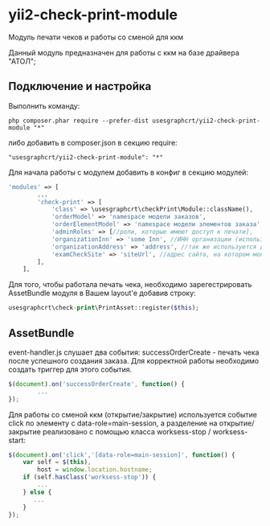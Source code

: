 # yii2-check-print-module
Модуль печати чеков и работы со сменой для ккм


Данный модуль предназначен для работы с ккм на базе драйвера "АТОЛ";

## Подключение и настройка

Выполнить команду:
```
php composer.phar require --prefer-dist usesgraphcrt/yii2-check-print-module "*"
```

либо добавить в composer.json в секцию require:

```
"usesgraphcrt/yii2-check-print-module": "*"
```

Для начала работы с модулем добавить в конфиг в секцию модулей:

```php
'modules' => [
        ...
        'check-print' => [
            'class' => \usesgraphcrt\checkPrint\Module::className(),
            'orderModel' => 'namespace модели заказов',
            'orderElementModel' => 'namespace модели элементов заказа',
            'adminRoles' => [//роли, которые имеют доступ к печати],
            'organizationInn' => 'some Inn', //ИНН организации (используется для печати на чеке)
            'organizationAddress' => 'address', //так же используется для печати на чеке
            'examCheckSite' => 'siteUrl', //адрес сайта, на котором можно проверить достоверность чека
        ],
    ],
```
Для того, чтобы работала печать чека, необходимо зарегестрировать AssetBundle модуля в Вашем layout'e добавив строку:
```php
usesgraphcrt\check-print\PrintAsset::register($this);
```

## AssetBundle
event-handler.js слушает два события:
successOrderCreate - печать чека после успешного создания заказа. Для корректной работы необходимо создать триггер для этого события.
```javaScript
$(document).on('successOrderCreate', function() {
        ...
});
```
Для работы со сменой ккм (открытие/закрытие) используется событие click по элементу с data-role=main-session,
а разделение на открытие/закрытие реализовано с помощью класса worksess-stop / worksess-start:
```javaScript
$(document).on('click','[data-role=main-session]', function() {
    var self = $(this),
        host = window.location.hostname;
    if (self.hasClass('worksess-stop')) {
        ...
    } else {
       ...
    }
});
```
